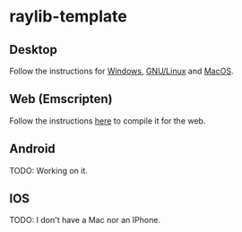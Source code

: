 # raylib-template

## Desktop

Follow the instructions for [Windows](https://github.com/raysan5/raylib/wiki/Working-on-Windows), [GNU/Linux](https://github.com/raysan5/raylib/wiki/Working-on-GNU-Linux) and [MacOS](https://github.com/raysan5/raylib/wiki/Working-on-macOS).

## Web (Emscripten)

Follow the instructions [here](https://github.com/raysan5/raylib/wiki/Working-for-Web-(HTML5)) to compile it for the web.

## Android

TODO: Working on it.

## IOS

TODO: I don't have a Mac nor an IPhone.

